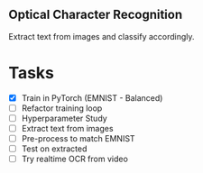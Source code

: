 ## Optical Character Recognition
Extract text from images and classify accordingly. 

# Tasks
- [X] Train in PyTorch (EMNIST - Balanced)
- [ ] Refactor training loop
- [ ] Hyperparameter Study 
- [ ] Extract text from images
- [ ] Pre-process to match EMNIST 
- [ ] Test on extracted
- [ ] Try realtime OCR from video
